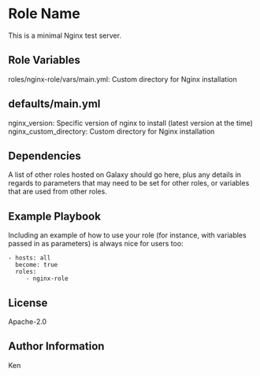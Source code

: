 Role Name
=========

This is a minimal Nginx test server.

Role Variables
--------------

roles/nginx-role/vars/main.yml: Custom directory for Nginx installation

## defaults/main.yml
nginx_version: Specific version of nginx to install (latest version at the time)
nginx_custom_directory: Custom directory for Nginx installation

Dependencies
------------

A list of other roles hosted on Galaxy should go here, plus any details in regards to parameters that may need to be set for other roles, or variables that are used from other roles.

Example Playbook
----------------

Including an example of how to use your role (for instance, with variables passed in as parameters) is always nice for users too:

    - hosts: all
      become: true
      roles:
         - nginx-role

License
-------

Apache-2.0

Author Information
------------------

Ken